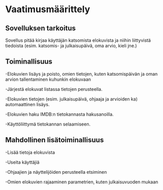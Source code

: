 # Vaatimusmäärittely
## Sovelluksen tarkoitus
Sovellus pitää kirjaa käyttäjän katsomista elokuvista ja niihin liittyvistä tiedoista (esim. katsomis- ja julkaisupäivä, oma arvio, kieli jne.)

## Toiminallisuus
-Elokuvien lisäys ja poisto, omien tietojen, kuten katsomispäivän ja oman arvion tallentaminen kuhunkin elokuvaan 

-Järjestä elokuvat listassa tietojen perusteella.

-Elokuvien tietojen (esim. julkaisupäivä, ohjaaja ja arvioiden ka) automaattinen lisäys.

-Elokuvien haku IMDB:n tietokannasta hakusanoilla.

-Käyttöliittymä tietokannan selaamiseen.

## Mahdollinen lisätoiminallisuus
-Lisää tietoja elokuvista

-Useita käyttäjiä

-Ohjaajien ja näyttelijöiden perusteella etsiminen

-Omien elokuvien rajaaminen parametrien, kuten julkaisuvuoden mukaan
